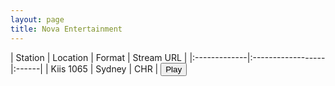 ```yaml
---
layout: page
title: Nova Entertainment
---
```


<script src="https://cdn.jsdelivr.net/npm/hls.js@latest"></script> <!-- Include the HLS.js library -->

| Station | Location | Format | Stream URL |
|:-------------|:------------------|:------|
| Kiis 1065 | Sydney | CHR | <button id="playButton">Play</button><script>window.audioSrc = 'https://playerservices.streamtheworld.com/api/livestream-redirect/ARN_KIIS1065_SC'</script> |
| 2Day FM | Sydney | CHR | <button id="playButton">Play</button><script>window.audioSrc = 'https://wz2liw.scahw.com.au/live/2day_128.stream/playlist.m3u8'</script> |





<audio id="2classicrock" controls></audio>

<script>
  //var audio = document.getElementById('2classicrock');
  var audio = new Audio(); // Create an audio element
  var url = window.audioSrc
  var hls = new Hls();
  // Initialize more audio variables as needed
    playButton.addEventListener('click', function() {

  if (audio.canPlayType('application/vnd.apple.mpegurl') || (typeof window.Hls === 'undefined')) {
    audio.src = url;

  } else {
      audio.controls = true; // Enable controls for the audio player
      // Attach the media to the audio player when the HLS manifest is parsed
      hls.on(Hls.Events.MANIFEST_PARSED, function() {
        hls.attachMedia(audio);
        audio.play(); // Start playback after the source is loaded
      });

        hls.loadSource(url); // Provide the path to your .m3u8 file

  }})
</script>


<!-- <script>
  var audio = document.getElementById('2classicrock');
  var url = window.audioSrc
  var hls = new Hls();
  // Initialize more audio variables as needed
    playButton.addEventListener('click', function() {

  if (audio.canPlayType('application/vnd.apple.mpegurl') || (typeof window.Hls === 'undefined')) {
    audio.src = url;

  } else {

      hls.attachMedia(audio);

      //hls.stopLoad();
      //hls.attachMedia(audio);
      hls.loadSource(url); // Provide the path to your .m3u8 file
      audio.play();
    ;
  }})
</script> -->